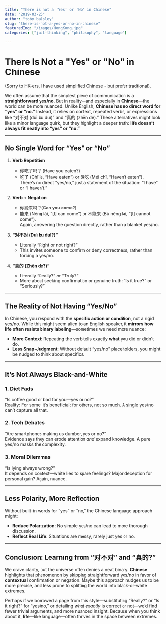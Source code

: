 ```yaml
---
title: "There is not a 'Yes' or 'No' in Chinese"
date: "2019-03-26"
author: "toby balsley" 
slug: "there-is-not-a-yes-or-no-in-chinese"
featuredImg: "/images/HongKong.jpg"
categories: ["just-thinking", "philosophy", "language"]

---
```


# There Is Not a "Yes" or "No" in Chinese

(Sorry to HK-ers, I have used simplified Chinese - but prefer tradtional).

We often assume that the simplest piece of communication is a **straightforward yes/no**. But in reality—and especially in **Chinese**—the world can be more nuanced. Unlike English, **Chinese has no direct word for “yes” or “no.”** Instead, it relies on context, repeated verbs, or expressions like “对不对 (duì bu duì)” and “真的 (zhēn de).” These alternatives might look like a minor language quirk, but they highlight a deeper truth: **life doesn’t always fit neatly into “yes” or “no.”**

---

## No Single Word for “Yes” or “No”

1. **Verb Repetition**  
   - 你吃了吗？ (Have you eaten?)  
   - 吃了 (Chī le, “Have eaten”) or 没吃 (Méi chī, “Haven’t eaten”).  
   There’s no direct “yes/no,” just a statement of the situation: “I have” or “I haven’t.”

2. **Verb + Negation**  
   - 你能来吗？(Can you come?)  
   - 能来 (Néng lái, “[I] can come”) or 不能来 (Bù néng lái, “[I] cannot come”).  
   Again, answering the question directly, rather than a blanket yes/no.

3. **“对不对 (Duì bu duì?)”**  
   - Literally “Right or not right?”  
   - This invites someone to confirm or deny correctness, rather than forcing a yes/no.

4. **“真的 (Zhēn de?)”**  
   - Literally “Really?” or “Truly?”  
   - More about seeking confirmation or genuine truth: “Is it true?” or “Seriously?”

---

## The Reality of Not Having “Yes/No”
In Chinese, you respond with the **specific action or condition**, not a rigid yes/no. While this might seem alien to an English speaker, it **mirrors how life often resists binary labeling**—sometimes we need more nuance:

- **More Context**: Repeating the verb tells exactly **what** you did or didn’t do.
- **Less Snap-Judgment**: Without default “yes/no” placeholders, you might be nudged to think about specifics.

---

## It’s Not Always Black-and-White

### 1. Diet Fads
“Is coffee good or bad for you—yes or no?”  
Reality: For some, it’s beneficial; for others, not so much. A single yes/no can’t capture all that.

### 2. Tech Debates
“Are smartphones making us dumber, yes or no?”  
Evidence says they can erode attention *and* expand knowledge. A pure yes/no masks the complexity.

### 3. Moral Dilemmas
“Is lying always wrong?”  
It depends on context—white lies to spare feelings? Major deception for personal gain? Again, nuance.

---

## Less Polarity, More Reflection
Without built-in words for “yes” or “no,” the Chinese language approach might:
- **Reduce Polarization**: No simple yes/no can lead to more thorough discussion.
- **Reflect Real Life**: Situations are messy, rarely just yes or no.

---

## Conclusion: Learning from “对不对” and “真的?”

We crave clarity, but the universe often denies a neat binary. **Chinese** highlights that phenomenon by skipping straightforward yes/no in favor of **contextual** confirmation or negation. Maybe this approach nudges us to be more precise, and less prone to splitting the world into black-or-white extremes.

Perhaps if we borrowed a page from this style—substituting “Really?” or “Is it right?” for “yes/no,” or detailing *what exactly* is correct or not—we’d find fewer trivial arguments, and more nuanced insight. Because when you think about it, **life**—like language—often thrives in the space between extremes.  
```